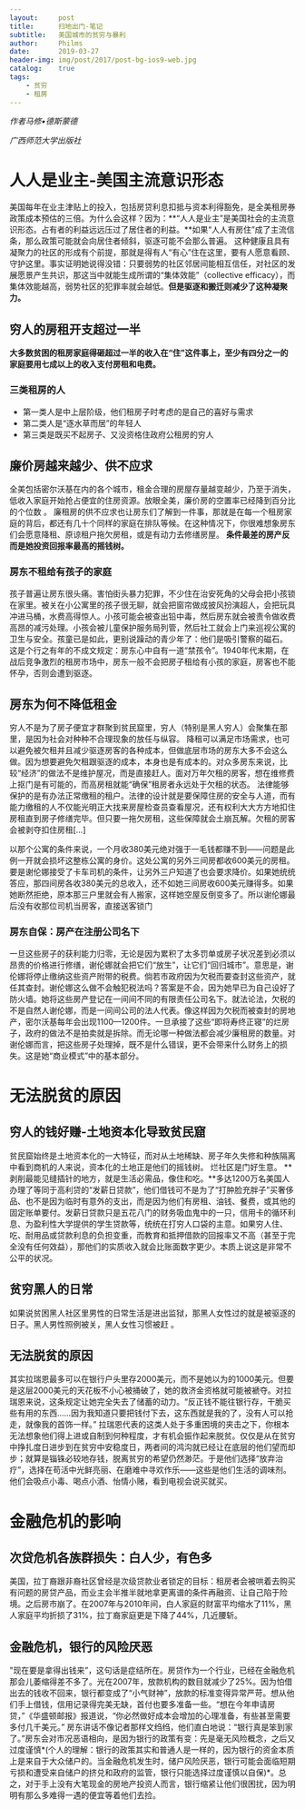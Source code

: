 ```yaml
---
layout:     post
title:      扫地出门-笔记
subtitle:   美国城市的贫穷与暴利
author:     Philms
date:       2019-03-27
header-img: img/post/2017/post-bg-ios9-web.jpg
catalog: 	true
tags:
    - 贫穷
    - 租房
---
```

_作者马修•德斯蒙德_

_广西师范大学出版社_

# 人人是业主-美国主流意识形态

美国每年在业主津贴上的投入，包括房贷利息扣抵与资本利得豁免，是全美租房券政策成本预估的三倍。为什么会这样？因为：**“人人是业主”是美国社会的主流意识形态。占有者的利益远远压过了居住者的利益。**如果“人人有房住”成了主流信条，那么政策可能就会向居住者倾斜，驱逐可能不会那么普遍。 
这种健康且具有凝聚力的社区的形成有个前提，那就是得有人“有心”住在这里，要有人愿意看顾、守护这里。事实证明她说得没错：只要弱势的社区邻居间能相互信任，对社区的发展愿景产生共识，那这当中就能生成所谓的“集体效能”（collective efficacy），而集体效能越高，弱势社区的犯罪率就会越低。**但是驱逐和搬迁则减少了这种凝聚力。**

## 穷人的房租开支超过一半

**大多数贫困的租房家庭得砸超过一半的收入在“住”这件事上，至少有四分之一的家庭要用七成以上的收入支付房租和电费。** 

### 三类租房的人

- 第一类人是中上层阶级，他们租房子时考虑的是自己的喜好与需求
- 第二类人是“逐水草而居”的年轻人
- 第三类是既买不起房子、又没资格住政府公租房的穷人 

## 廉价房越来越少、供不应求

全美包括密尔沃基在内的各个城市，租金合理的房屋存量越变越少，乃至于消失，低收入家庭开始抢占便宜的住房资源。放眼全美，廉价房的空置率已经降到百分比的个位数 。
廉租房的供不应求也让房东们了解到一件事，那就是在每一个租房家庭的背后，都还有几十个同样的家庭在排队等候。在这种情况下，你很难想象房东们会愿意降租、原谅租户拖欠房租，或是有动力去修缮房屋。 
**条件最差的房产反而是她投资回报率最高的摇钱树。**

### 房东不租给有孩子的家庭 

孩子普遍让房东很头痛。害怕街头暴力犯罪，不少住在治安死角的父母会把小孩锁在家里。被关在小公寓里的孩子很无聊，就会把窗帘做成披风扮演超人，会把玩具冲进马桶，水费高得惊人。小孩可能会被查出铅中毒，然后房东就会被责令做收费高昂的减污处理。小孩会被儿童保护服务局列管，然后社工就会上门来巡视公寓的卫生与安全。孩童已是如此，更别说躁动的青少年了：他们是吸引警察的磁石。 这是个行之有年的不成文规定：房东心中自有一道“禁孩令”。1940年代末期，在战后竞争激烈的租房市场中，房东一般不会把房子租给有小孩的家庭，房客也不能怀孕，否则会遭到驱逐。

## 房东为何不降低租金

穷人不是为了房子便宜才群聚到贫民窟里，穷人（特别是黑人穷人）会聚集在那里，是因为社会对种种不合理现象的放任与纵容。 降租可以满足市场需求，也可以避免被欠租并且减少驱逐房客的各种成本，但做底层市场的房东大多不会这么做。因为想要避免欠租跟驱逐的成本，本身也是有成本的。对众多房东来说，比较“经济”的做法不是维护屋况，而是直接赶人。面对万年欠租的房客，想在维修费上抠门是有可能的，而高房租就能“确保”租房者永远处于欠租的状态。 法律能够保护的是有办法正常缴租的租户。法律的设计就是要保障住房的安全与人道，而有能力缴租的人不仅能光明正大找来房屋检查员查看屋况，还有权利大大方方地扣住房租直到房子修缮完毕。但只要一拖欠房租，这些保障就会土崩瓦解。欠租的房客会被剥夺扣住房租[…] 

以那个公寓的条件来说，一个月收380美元绝对强于一毛钱都赚不到——问题是此例一开就会损坏这整栋公寓的身价。这处公寓的另外三间房都收600美元的房租。要是谢伦娜接受了卡车司机的条件，让另外三户知道了也会要求降价。如果她统统答应，那四间房各收380美元的总收入，还不如她三间房收600美元赚得多。如果她断然拒绝，原本那三户里就会有人搬家，这样她空屋反倒变多了。所以谢伦娜最后没有收那位司机当房客，直接送客锁门 

### 房东自保：房产在注册公司名下

一旦这些房子的获利能力归零，无论是因为累积了太多罚单或房子状况差到必须以昂贵的价格进行修缮，谢伦娜就会把它们“放生”，让它们“回归城市”。意思是，谢伦娜将停止缴纳这些资产附带的税费。倘若市政府因为欠税而要查封这些资产，就任其查封。谢伦娜这么做不会触犯税法吗？答案是不会，因为她早已为自己设好了防火墙。她将这些房产登记在一间间不同的有限责任公司名下。就法论法，欠税的不是自然人谢伦娜，而是一间间公司的法人代表。像这样因为欠税而被查封的房地产，密尔沃基每年会出现1100—1200件。一旦承接了这些“即将寿终正寝”的烂房子，政府的做法不是拍卖就是拆除。而无论哪一种做法都会减少廉租房的数量。对谢伦娜而言，把这些房子处理掉，既不是什么错误，更不会带来什么财务上的损失。这是她“商业模式”中的基本部分。

# 无法脱贫的原因

## 穷人的钱好赚-土地资本化导致贫民窟

贫民窟始终是土地资本化的一大特征，而对从土地稀缺、房子年久失修和种族隔离中看到商机的人来说，资本化的土地正是他们的摇钱树。 
烂社区是门好生意。 **剥削最能见缝插针的地方，就是生活必需品，像住和吃。**多达1200万名美国人办理了等同于高利贷的“发薪日贷款”，他们借钱可不是为了“打肿脸充胖子”买奢侈品、也不是因为临时有意外的支出，而是因为他们有房租、油钱、餐费，或其他的固定账单要付。发薪日贷款只是五花八门的财务吸血鬼中的一只，信用卡的循环利息、为盈利性大学提供的学生贷款等，统统在打穷人口袋的主意。如果穷人住、吃、耐用品或贷款利息的负担变重，而教育和抵押借款的回报率又不高（甚至于完全没有任何效益），那他们的实质收入就会比账面数字更少。本质上说这是非常不公平的状况。 

## 贫穷黑人的日常 

如果说贫困黑人社区里男性的日常生活是进出监狱，那黑人女性过的就是被驱逐的日子。黑人男性照例被关，黑人女性习惯被赶 。

## 无法脱贫的原因

其实拉瑞恩最多可以在银行户头里存2000美元，而不是她以为的1000美元。但要是这层2000美元的天花板不小心被捅破了，她的救济金资格就可能被褫夺。对拉瑞恩来说，这条规定让她完全失去了储蓄的动力。“反正钱不能往银行存，干脆买些有用的东西……因为我知道只要把钱付下去，这东西就是我的了，没有人可以抢走，就像我的首饰一样。” 
拉瑞恩代表的这类人处于多重困境的夹击之下，你根本无法想象他们得上进或自制到何种程度，才有机会振作起来脱贫。仅仅是从在贫穷中挣扎度日进步到在贫穷中安稳度日，两者间的鸿沟就已经让在底层的他们望而却步；就算是锱铢必较地存钱，脱离贫穷的希望仍然渺茫。于是他们选择“放弃治疗”，选择在苟活中光鲜亮丽、在磨难中寻欢作乐——这些是他们生活的调味剂。他们会吸点小毒、喝点小酒、怡情小赌，看到电视会说买就买。

# 金融危机的影响

## 次贷危机各族群损失：白人少，有色多 

美国，拉丁裔跟非裔社区曾经是次级贷款业者锁定的目标：租房者会被哄着去购买有问题的房贷产品，而业主会半推半就地拿更离谱的条件再融资、让自己陷于险境。之后房市崩了。在2007年与2010年间，白人家庭的财富平均缩水了11%，黑人家庭平均折损了31%，拉丁裔家庭更是下降了44%，几近腰斩。

## 金融危机，银行的风险厌恶

"现在要是拿得出钱来”，这句话是症结所在。房贷作为一个行业，已经在金融危机那会儿萎缩得差不多了。光在2007年，放款机构的数目就减少了25%。因为怕借出去的钱收不回来，银行都变成了“小气财神”，放款的标准变得异常严苛。想从他们手上借钱，信用记录得完美无缺，首付也要多准备一些。“想在今年申请房贷，”《华盛顿邮报》报道说，“你必然做好成本会增加的心理准备，有些甚至需要多付几千美元。” 房东讲话不像记者那样文绉绉，他们直白地说：“银行真是笨到家了。”房东会对市况恶语相向，是因为银行的政策有变：先是毫无风险概念，之后又过度谨慎*(个人的理解：银行的政策其实和普通人是一样的，因为银行的资金本质上是来自于大众储户的。当金融危机发生时，储户风险厌恶，银行可能会面临短期亏损和遭受来自储户的挤兑和政府的监管，银行只能选择过度谨慎以自保)*。总之，对于手上没有大笔现金的房地产投资人而言，银行缩紧让他们很困扰，因为明明有那么多难得一遇的便宜等着他们去捡。